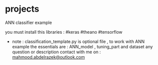 # projects
ANN classifier example

you must install this libraries :
#keras
#theano
#tensorflow

* note : classification_template.py is optional file , to work with ANN example the essentials are : ANN_model , tuning_part and dataset
any question or description contact with me on : mahmood.abdelrazek@outlook.com
